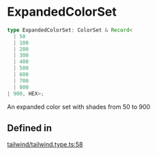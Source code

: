 # ExpandedColorSet

```ts
type ExpandedColorSet: ColorSet & Record<
  | 50
  | 100
  | 200
  | 300
  | 400
  | 500
  | 600
  | 700
  | 800
| 900, HEX>;
```

An expanded color set with shades from 50 to 900

## Defined in

[tailwind/tailwind.type.ts:58](https://github.com/Sillybit-io/colorhacks/blob/fb76eb3f8201e2f6e24d5eb200be883dc1c98169/src/features/tailwind/tailwind.type.ts#L58)
